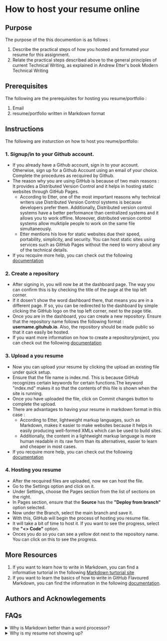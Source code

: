 # How to host your resume online
## Purpose
The purpose of the this documention is as follows : 
1. Describe the practical steps of how you hosted and formated your resume for this assignment.
2. Relate the practical steps described above to the general principles of current Technical Writing, as explained in Andrew Etter's book Modern Technical Writing

## Prerequisites
The following are the prerequisites for hosting you resume/portfolio : 
1. Email
2. resume/portfolio written in Markdown format

## Instructions
The following are insturction on how to host you reume/portfolio:
 ### 1. Signup/in to your Github account.
* If you already have a Github account, sign in to your account. Otherwise, sign up for a Github Account using an email of your choice. Complete the procedures as recquired by Github.
* The reason why you are using GitHub is because of two main reasons : It provides a Distributed Version Control and it helps in hosting static websites through GitHub Pages.
  + According to Etter, one of the most important reasons why technical writers use Distributed Version Control systems is because developers prefer them. Additionally, Distributed 
  version control systems have a better performance than centralized systems and it allows you to work offline. Moreover, distributed version control systems allow mulktiple people to 
  work on the same file simultaneously.    
  + Etter mentions his love for static websites due their speed, portability, simplicity, and security. You can host static sites using services such as GitHub Pages without the need to worry
  about any of the technical details. 
* If you recquire more help, you can check out the following [documentation](https://docs.github.com/en/get-started/onboarding/getting-started-with-your-github-account)
### 2. Create a repository
* After signing in, you will now be at the dashboard page. The way you can confirm this is by checking the title of the page at the top left corner. 
* If it dosen't show the word dashboard there, that means you are in a different page. If so, you can be redirected to the dashboard by simple clicking the GitHub logo on the top left corner, next to the page title.
* Once you are in the dashboard, you can create a new repository. Ensure that the repository name follows the following format : **username.gituhub.io**. Also, the repository should be made public
so that it can easily be hosted.
*  If you want more information on how to create a repository/project, you can check out the following [documentation](https://docs.github.com/en/get-started/start-your-journey/uploading-a-project-to-github)  
### 3. Upload a you resume 
* Now you can upload your resume by clicking the upload an existing file under quick setup.
* Ensure that the file name is index.md. This is because GitHub recognizes certain keywords for certain functions.The keyword "index.md" makes it so that the contents of this file is shown when the site is running.
* Once you have uploaded the file, click on Commit changes button to complete the upload.
* There are advantages to having your resume in markdown format in this case : 
  + According to Etter, lightweight markup languages, such as Markdown, makes it easier to make websites because it helps in easily producing well-formed XMLs which can be used to build sites. 
  + Additionally, the content in a lightweight markup language is more human readable in its raw form than its alternatives, easier to learn and cheaper in most cases. 
* If you recquire more help, you can check out the following [documentation](https://docs.github.com/en/get-started/start-your-journey/uploading-a-project-to-github)
### 4. Hosting you resume 
* After the recquired files are uploaded, now we can host the file.
* Go to the Settings option and click on it.
* Under Settings, choose the Pages section from the list of sections on the right. 
* In Pages section, ensure that the **Source** has the  **"Deploy from branch"** option selected.
* Now under the Branch, select the main branch and save it.
* With this, GitHub will begin the process of hosting you resume file.
* It will take a bit of time to host it. If you want to see the progress, select the **"<> Code"** option. 
* Onces you do so you can see a yellow dot next to the repository name. You can click on this to see the progress.


## More Resources
1. If you want to learn how to write in Markdown, you can find a informative turtorial in the following [Markdown turtorial site](https://www.markdowntutorial.com/)
2. If you want to learn the basics of how to write in GitHub Flavoured Markdown, you can find the information in the following [documentation](https://docs.github.com/en/get-started/writing-on-github/getting-started-with-writing-and-formatting-on-github/basic-writing-and-formatting-syntax).

## Authors and Acknowlegements

## FAQs
<details>
<summary> Why is Markdown better than a word processor?</summary>
### Great
 </details>

<details>
<summary> Why is my resume not showing up?</summary>
 </details>
